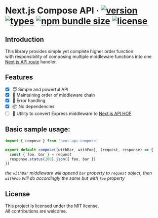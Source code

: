# Next.js Compose API &middot; [![version](https://badgen.net/npm/v/next-api-compose)](https://www.npmjs.com/package/next-api-compose) [![types](https://badgen.net/npm/types/next-api-compose)](https://www.npmjs.com/package/next-api-compose) [![npm bundle size](https://badgen.net/bundlephobia/minzip/next-api-compose)](https://bundlephobia.com/package/next-api-compose) [![license](https://badgen.net/npm/license/next-api-compose)]()

## Introduction

This library provides simple yet complete higher order function  
with responsibility of composing multiple middleware functions into one [Next.js API route][next-api-routes] handler.

## Features

- [x] 😇 Simple and powerful API
- [x] 🧬 Maintaining order of middleware chain
- [x] 💢 Error handling
- [x] 📦 No dependencies
- [ ] 🔧 Utility to convert Express middleware to [Next.js API HOF][next-api-routes]

## Basic sample usage:

```js
import { compose } from 'next-api-compose'

export default compose([withBar, withFoo], (request, response) => {
  const { foo, bar } = request
  response.status(200).json({ foo, bar })
})
```

_the `withBar` middleware will append `bar` property to `request` object, then `withFoo` will do accordingly the same but with `foo` property_

## License

This project is licensed under the MIT license.  
All contributions are welcome.

[next-homepage]: https://nextjs.org/
[next-api-routes]: https://nextjs.org/docs/api-routes/introduction
